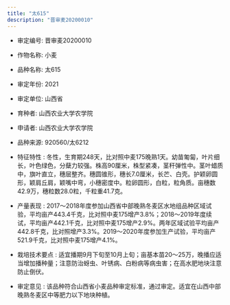 ```yaml
---
title: "太615"
description: "晋审麦20200010"
---
```

* 审定编号:  晋审麦20200010

*  作物名称:  小麦

*  品种名称:  太615

*  审定年份:  2021

*  审定单位:  山西省

* 育种者:  山西农业大学农学院

*  申请者:  山西农业大学农学院

*  品种来源:  920560/太6212

*  特征特性 : 
冬性，生育期248天，比对照中麦175晚熟1天。幼苗匍匐，叶片细长，叶色绿色，分蘖力较强。株高90厘米，株型紧凑，茎秆弹性中。茎叶蜡质中，旗叶直立，穗层整齐。穗圆锥形，穗长7.0厘米，长芒、白壳。护颖卵圆形，颖肩丘肩，颖嘴中弯，小穗密度中。粒卵圆形，白粒，粒角质。亩穗数42.9万，穗粒数28.0粒，千粒重41.7克。
 
*  产量表现 : 
2017～2018年度参加山西省中部晚熟冬麦区水地组品种区域试验，平均亩产443.4千克，比对照中麦175增产3.8%；2018～2019年度续试，平均亩产442.1千克，比对照中麦175增产2.9%。两年区域试验平均亩产442.8千克，比对照增产3.3%。2019～2020年度参加生产试验，平均亩产521.9千克，比对照中麦175增产4.1%。

*  栽培技术要点 : 
适宜播期9月下旬至10月上旬；亩基本苗20～25万，晚播应适当增加播种量；注意防治蚜虫、叶锈病、白粉病等病虫害；在高水肥地块注意防止倒伏。

*  审定意见 : 
该品种符合山西省小麦品种审定标准，通过审定。适宜在山西中部晚熟冬麦区中等肥力以下地块种植。

